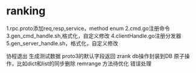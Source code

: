 # ranking

1.rpc.proto添加req,resp,service，method enum
2.cmd.go注册命令
3.gen_cmd_handle.sh,格式化，自定义修改
4.clientHandle.go注册分发器
5.gen_server_handle.sh，格式化，自定义修改

协程退出 生成测试数据
proto3的默认字段返回 zrank
db操作封装到DB
原子操作，比如dict和list的同步删除
remrange 方法待优化
错误处理
